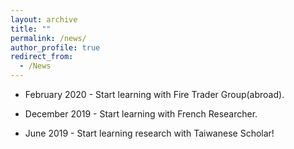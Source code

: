 ```yaml
---
layout: archive
title: ""
permalink: /news/
author_profile: true
redirect_from:
  - /News
---
```



* February 2020 - Start learning with Fire Trader Group(abroad).

* December 2019 - Start learning with French Researcher.

* June 2019 - Start learning research with Taiwanese Scholar!
